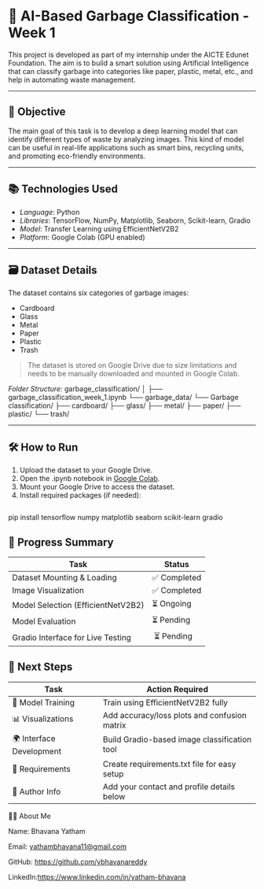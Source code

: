 # 🚮 AI-Based Garbage Classification - Week 1

This project is developed as part of my internship under the AICTE Edunet Foundation. The aim is to build a smart solution using Artificial Intelligence that can classify garbage into categories like paper, plastic, metal, etc., and help in automating waste management.

---

## 🎯 Objective

The main goal of this task is to develop a deep learning model that can identify different types of waste by analyzing images. This kind of model can be useful in real-life applications such as smart bins, recycling units, and promoting eco-friendly environments.

---

## 📚 Technologies Used

- *Language*: Python  
- *Libraries*: TensorFlow, NumPy, Matplotlib, Seaborn, Scikit-learn, Gradio  
- *Model*: Transfer Learning using EfficientNetV2B2  
- *Platform*: Google Colab (GPU enabled)

---
## 🗃 Dataset Details

The dataset contains six categories of garbage images:
- Cardboard  
- Glass  
- Metal  
- Paper  
- Plastic  
- Trash  

> The dataset is stored on Google Drive due to size limitations and needs to be manually downloaded and mounted in Google Colab.

*Folder Structure:*                                                                                     garbage_classification/ 
│ ├── garbage_classification_week_1.ipynb └── garbage_data/ └── Garbage classification/ ├── cardboard/ ├── glass/ ├── metal/ ├── paper/ ├── plastic/ └── trash/


---

## 🛠 How to Run

1. Upload the dataset to your Google Drive.
2. Open the .ipynb notebook in [Google Colab](https://colab.research.google.com/).
3. Mount your Google Drive to access the dataset.
4. Install required packages (if needed):
   ```bash
  pip install tensorflow numpy matplotlib seaborn scikit-learn gradio

## 📌 Progress Summary

| Task                                | Status       |
|-------------------------------------|--------------|
| Dataset Mounting & Loading          | ✅ Completed |
| Image Visualization                 | ✅ Completed |
| Model Selection (EfficientNetV2B2)  | ⏳ Ongoing   |
| Model Evaluation                    | ⏳ Pending   |
| Gradio Interface for Live Testing   | ⏳ Pending   |


## 📝 Next Steps

| Task                   | Action Required                                      |
|------------------------|------------------------------------------------------|
| 🧠 Model Training       | Train using EfficientNetV2B2 fully                   |
| 📊 Visualizations       | Add accuracy/loss plots and confusion matrix         |
| 🌍 Interface Development| Build Gradio-based image classification tool         |
| 📄 Requirements         | Create requirements.txt file for easy setup        |
| 👤 Author Info          | Add your contact and profile details below           |


🙋‍♀ About Me

Name: Bhavana Yatham

Email: yathambhavana11@gmail.com

GitHub: https://github.com/ybhavanareddy

LinkedIn:https://www.linkedin.com/in/yatham-bhavana

